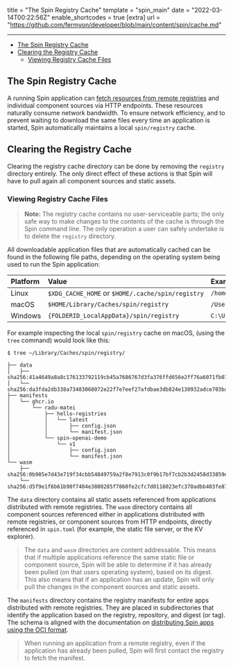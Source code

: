 title = "The Spin Registry Cache"
template = "spin_main"
date = "2022-03-14T00:22:56Z"
enable_shortcodes = true
[extra]
url = "https://github.com/fermyon/developer/blob/main/content/spin/cache.md"

---

- [The Spin Registry Cache](#the-spin-registry-cache)
- [Clearing the Registry Cache](#clearing-the-registry-cache)
  - [Viewing Registry Cache Files](#viewing-registry-cache-files)

## The Spin Registry Cache

A running Spin application can [fetch resources from remote registries](https://developer.fermyon.com/spin/spin-oci) and individual component sources via HTTP endpoints. These resources naturally consume network bandwidth. To ensure network efficiency, and to prevent waiting to download the same files every time an application is started, Spin automatically maintains a local `spin/registry` cache.

## Clearing the Registry Cache

Clearing the registry cache directory can be done by removing the `registry` directory entirely. The only direct effect of these actions is that Spin will have to pull again all component sources and static assets.

### Viewing Registry Cache Files

> **Note:** The registry cache contains no user-serviceable parts; the only safe way to make changes to the contents of the cache is through the Spin command line. The only operation a user can safely undertake is to delete the `registry` directory.

All downloadable application files that are automatically cached can be found in the following file paths, depending on the operating system being used to run the Spin application:

| Platform | Value | Example |
| :--- | :--- | :--- |
| Linux | `$XDG_CACHE_HOME` or `$HOME/.cache/spin/registry` | `/home/alice/.cache/spin/registry` |
| macOS | `$HOME/Library/Caches/spin/registry` | `/Users/Alice/Library/Caches/spin/registry` |
| Windows | `{FOLDERID_LocalAppData}/spin/registry` | `C:\Users\Alice\AppData\Local/spin/registry` |

For example inspecting the local `spin/registry` cache on macOS, (using the `tree` command) would look like this:

<!-- @selectiveCpy -->

```console
$ tree ~/Library/Caches/spin/registry/

├── data
│   ├── sha256:41a4649a8a8c176133792119cb45a7686767d3fa376ffd656e2ff76a6071fb07
│   └── sha256:da3fda2db338a73483068072e22f7e7eef27afdbae3db824e130932adce703ba
├── manifests
│   └── ghcr.io
│       └── radu-matei
│           ├── hello-registries
│           │   └── latest
│           │       ├── config.json
│           │       └── manifest.json
│           └── spin-openai-demo
│               └── v1
│                   ├── config.json
│                   └── manifest.json
└── wasm
    ├── sha256:0b985e7d43e719f34cbb54849759a2f8e7913c0f9b17bf7cb2b3d2458d33859e
    └── sha256:d5f9e1f6b61b90f7404e3800285f7860fe2cfc7d0116023efc370adbb403fe87
```

The `data` directory contains all static assets referenced from applications distributed with remote registries. The `wasm` directory contains all component sources referenced either in applications distributed with remote registries, or component sources from HTTP endpoints, directly referenced in `spin.toml` (for example, the static file server, or the KV explorer). 

> The `data` and `wasm` directories are content addressable. This means that if multiple applications reference the same static file or component source, Spin will be able to determine if it has already been pulled (on that users operating system), based on its digest. This also means that if an application has an update, Spin will only pull the changes in the component sources and static assets.

The `manifests` directory contains the registry manifests for entire apps distributed with remote registries. They are placed in subdirectories that identify the application based on the registry, repository, and digest (or tag). The schema is aligned with the documentation on [distributing Spin apps using the OCI format](https://developer.fermyon.com/spin/distributing-apps).

> When running an application from a remote registry, even if the application has already been pulled, Spin will first contact the registry to fetch the manifest.